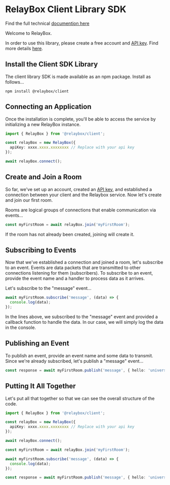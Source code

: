 # RelayBox Client Library SDK

Find the full technical [documention here](https://relaybox.net/docs)

Welcome to RelayBox.

In order to use this library, please create a free account and [API key](https://relaybox.net/docs/authentication/api-keys#how-to-generate-an-api-key). Find more details [here](https://relaybox.net/docs/getting-started#creating-your-first-application).

## Install the Client SDK Library

The client library SDK is made available as an npm package. Install as follows...

```
npm install @relaybox/client
```

## Connecting an Application

Once the installation is complete, you'll be able to access the service by initializing a new RelayBox instance.

```typescript
import { RelayBox } from '@relaybox/client';

const relayBox = new RelayBox({
  apiKey: xxxx.xxxx.xxxxxxxx // Replace with your api key
});

await relayBox.connect();
```

## Create and Join a Room

So far, we've set up an account, created an [API key](https://relaybox.net/docs/authentication/api-keys#how-to-generate-an-api-key), and established a connection between your client and the Relaybox service. Now let's create and join our first room.

Rooms are logical groups of connections that enable communication via events...

```typescript
const myFirstRoom = await relayBox.join('myFirstRoom');
```

If the room has not already been created, joining will create it.

## Subscribing to Events

Now that we've established a connection and joined a room, let's subscribe to an event. Events are data packets that are transmitted to other connections listening for them (subscribers). To subscribe to an event, provide the event name and a handler to process data as it arrives.

Let's subscribe to the "message" event...

```typescript
await myFirstRoom.subscribe('message', (data) => {
  console.log(data);
});
```

In the lines above, we subscribed to the "message" event and provided a callback function to handle the data. In our case, we will simply log the data in the console.

## Publishing an Event

To publish an event, provide an event name and some data to transmit. Since we're already subscribed, let's publish a "message" event...

```typescript
const response = await myFirstRoom.publish('message', { hello: 'universe' });
```

## Putting It All Together

Let's put all that together so that we can see the overall structure of the code.

```typescript
import { RelayBox } from '@relaybox/client';

const relayBox = new RelayBox({
  apiKey: xxxx.xxxx.xxxxxxxx // Replace with your api key
});

await relayBox.connect();

const myFirstRoom = await relayBox.join('myFirstRoom');

await myFirstRoom.subscribe('message', (data) => {
  console.log(data);
});

const response = await myFirstRoom.publish('message', { hello: 'universe' });
```
